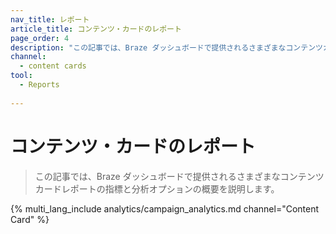 ```yaml
---
nav_title: レポート
article_title: コンテンツ・カードのレポート
page_order: 4
description: "この記事では、Braze ダッシュボードで提供されるさまざまなコンテンツカードレポートの指標と分析オプションの概要を説明します。"
channel:
  - content cards
tool:
  - Reports
  
---
```


# コンテンツ・カードのレポート

> この記事では、Braze ダッシュボードで提供されるさまざまなコンテンツカードレポートの指標と分析オプションの概要を説明します。

{% multi_lang_include analytics/campaign_analytics.md channel="Content Card" %}
